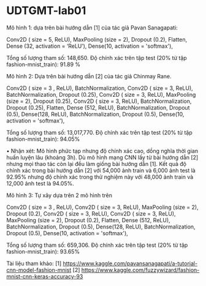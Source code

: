 # UDTGMT-lab01

Mô hình 1: dựa trên bài hướng dẫn [1] của tác giả Pavan Sanagapati:

Conv2D ( size = 5, ReLU),
MaxPooling (size = 2),
Dropout (0.2),
Flatten,
Dense (32, activation = ‘ReLU’),
Dense(10, activation = 'softmax'),

Tổng số lượng tham số: 148,650.
Độ chính xác trên tập test (20% từ tập fashion-mnist_train): 91.89 %


Mô hình 2: Dựa trên bài hướng dẫn [2] của tác giả Chinmay Rane.

Conv2D ( size = 3 , ReLU),
BatchNormalization,
Conv2D ( size = 3, ReLU),
BatchNormalization,
Dropout (0.25),
Conv2D ( size = 3, ReLU),
MaxPooling (size = 2),
Dropout (0.25),
Conv2D ( size = 3, ReLU),
BatchNormalization,
Dropout (0.25),
Flatten,
Dense (512, ReLU),
BatchNormalization,
Dropout (0.5),
Dense(128, ReLU),
BatchNormalization,
Dropout (0.5),
Dense(10, activation = 'softmax'),

Tổng số lượng tham số: 13,017,770.
Độ chính xác trên tập test (20% từ tập fashion-mnist_train): 94.05% 

•	Nhận xét: Mô hình phức tạp nhưng độ chính xác cao, dồng nghĩa thời gian huấn luyện lâu (khoảng 3h). Dù mô hình mạng CNN lấy từ bài hướng dẫn [2] nhưng mọi thao tác còn lại đều làm giống bài hướng dẫn [1]. Kết quả độ chính xác trong bài hướng dẫn [2] với 54,000 ảnh train và 6,000 ảnh test là 92.95% nhưng độ chính xác trong thử nghiệm này với 48,000 ảnh train và 12,000 ảnh test là 94.05%. 


Mô hình 3: Tự xây dựa trên 2 mô hình trên

Conv2D ( size = 3 , ReLU),
Conv2D ( size = 3, ReLU),
MaxPooling (size = 2),
Dropout (0.2),
Conv2D ( size = 3, ReLU),
Conv2D ( size = 3, ReLU),
MaxPooling (size = 2),
Dropout (0.2),
Flatten,
Dense (512, ReLU),
BatchNormalization,
Dropout (0.5),
Dense(128, ReLU),
BatchNormalization,
Dropout (0.5),
Dense(10, activation = 'softmax'),

Tổng số lượng tham số: 659,306.
Độ chính xác trên tập test (20% từ tập fashion-mnist_train): 93.65%

Tài liệu tham khảo:
[1] https://www.kaggle.com/pavansanagapati/a-tutorial-cnn-model-fashion-mnist
[2] https://www.kaggle.com/fuzzywizard/fashion-mnist-cnn-keras-accuracy-93
